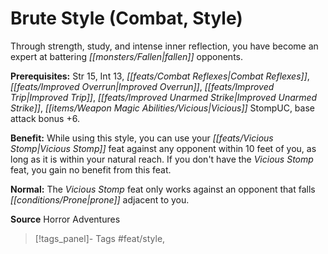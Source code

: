 ﻿---
cssclass: [feats]

---
# Brute Style (Combat, Style)

Through strength, study, and intense inner reflection, you have become an expert at battering _[[monsters/Fallen|fallen]]_ opponents.

**Prerequisites:** Str 15, Int 13, _[[feats/Combat Reflexes|Combat Reflexes]]_, _[[feats/Improved Overrun|Improved Overrun]]_, _[[feats/Improved Trip|Improved Trip]]_, _[[feats/Improved Unarmed Strike|Improved Unarmed Strike]]_, _[[items/Weapon Magic Abilities/Vicious|Vicious]]_ StompUC, base attack bonus +6.

**Benefit:** While using this style, you can use your _[[feats/Vicious Stomp|Vicious Stomp]]_ feat against any opponent within 10 feet of you, as long as it is within your natural reach. If you don't have the _Vicious Stomp_ feat, you gain no benefit from this feat.

**Normal:** The _Vicious Stomp_ feat only works against an opponent that falls _[[conditions/Prone|prone]]_ adjacent to you.

**Source** Horror Adventures
>[!tags_panel]- Tags
> #feat/style, 